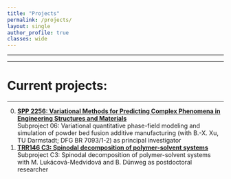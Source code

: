 ```yaml
---
title: "Projects"
permalink: /projects/
layout: single
author_profile: true
classes: wide
---
```

* * *
* * *

Current projects:
==================
* * *

0. **[SPP 2256: Variational Methods for Predicting Complex Phenomena in Engineering Structures and Materials](https://spp2256.ur.de/)**\
Subproject 06: Variational quantitative phase-field modeling and simulation of powder bed fusion additive manufacturing (with B.-X. Xu, TU Darmstadt; DFG BR 7093/1-2)
as principal investigator
0. **[TRR146 C3: Spinodal decomposition of polymer-solvent systems](https://trr146.uni-mainz.de/)**\
Subproject C3: Spinodal decomposition of polymer-solvent systems with M. Lukácová-Medvidová and B. Dünweg
as postdoctoral researcher
